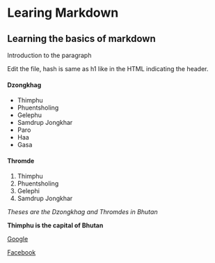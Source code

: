 # Learing Markdown

## Learning the basics of markdown

Introduction to the paragraph

Edit the file, hash is same as h1 like in the HTML indicating the header.

#### Dzongkhag
- Thimphu
- Phuentsholing
- Gelephu
- Samdrup Jongkhar
- Paro
- Haa
- Gasa

#### Thromde
1. Thimphu
2. Phuentsholing
3. Gelephi
4. Samdrup Jongkhar

*Theses are the Dzongkhag and Thromdes in Bhutan*

**Thimphu is the capital of Bhutan**

[Google](https://www.google.com)

[Facebook](https://www.facebook.com)